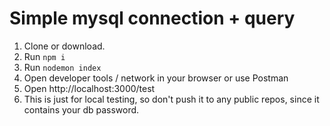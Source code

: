 # Simple mysql connection + query
1. Clone or download.
1. Run `npm i`
1. Run `nodemon index`
1. Open developer tools / network in your browser or use Postman
1. Open http://localhost:3000/test
1. This is just for local testing, so don't push it to any public repos, since it contains your db password.
